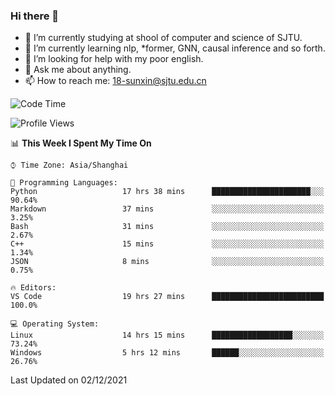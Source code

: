 ### Hi there 👋

<!--
**sunxin000/sunxin000** is a ✨ _special_ ✨ repository because its `README.md` (this file) appears on your GitHub profile.

Here are some ideas to get you started:

- 🔭 I’m currently working on ...
- 🌱 I’m currently learning ...
- 👯 I’m looking to collaborate on ...
- 🤔 I’m looking for help with ...
- 💬 Ask me about ...
- 📫 How to reach me: ...
- 😄 Pronouns: ...
- ⚡ Fun fact: ...
-->
- 🏫 I’m currently studying at shool of computer and science of SJTU.
- 🌱 I’m currently learning nlp, \*former, GNN, causal inference and so forth.
- 🤔 I’m looking for help with my poor english.
- 💬 Ask me about anything.
- 📫 How to reach me: 18-sunxin@sjtu.edu.cn
<!--START_SECTION:waka-->
![Code Time](http://img.shields.io/badge/Code%20Time-52%20hrs%2043%20mins-blue)

![Profile Views](http://img.shields.io/badge/Profile%20Views-0-blue)

📊 **This Week I Spent My Time On** 

```text
⌚︎ Time Zone: Asia/Shanghai

💬 Programming Languages: 
Python                   17 hrs 38 mins      ██████████████████████░░░   90.64% 
Markdown                 37 mins             ░░░░░░░░░░░░░░░░░░░░░░░░░   3.25% 
Bash                     31 mins             ░░░░░░░░░░░░░░░░░░░░░░░░░   2.67% 
C++                      15 mins             ░░░░░░░░░░░░░░░░░░░░░░░░░   1.34% 
JSON                     8 mins              ░░░░░░░░░░░░░░░░░░░░░░░░░   0.75%

🔥 Editors: 
VS Code                  19 hrs 27 mins      █████████████████████████   100.0%

💻 Operating System: 
Linux                    14 hrs 15 mins      ██████████████████░░░░░░░   73.24% 
Windows                  5 hrs 12 mins       ██████░░░░░░░░░░░░░░░░░░░   26.76%

```


 Last Updated on 02/12/2021
<!--END_SECTION:waka-->
